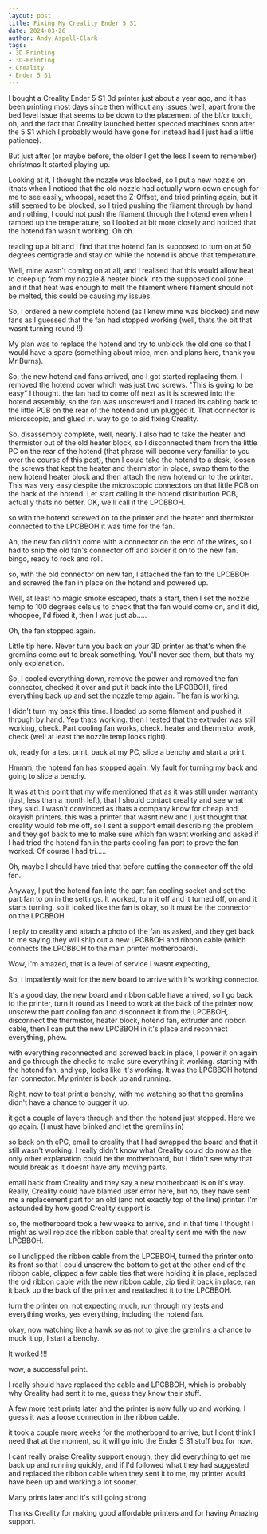```yaml
---
layout: post
title: Fixing My Creality Ender 5 S1
date: 2024-03-26
author: Andy Aspell-Clark
tags:
- 3D Printing
- 3D-Printing
- Creality
- Ender 5 S1
---
```


I bought a Creality Ender 5 S1 3d printer just about a year ago, and it has been printing most days since then without any issues
(well, apart from the bed level issue that seems to be down to the placement of the bl/cr touch, oh, and the fact that Creality launched better specced machines soon after the 5 S1 which I probably would have gone for instead had I just had a little patience).

But just after (or maybe before, the older I get the less I seem to remember) christmas It started playing up.

Looking at it, I thought the nozzle was blocked, so I put a new nozzle on (thats when I noticed that the old nozzle had actually worn down
enough for me to see easily, whoops), reset the Z-Offset, and tried printing again, but it still seemed to be blocked, so I tried pushing the filament through by hand 
and nothing, I could not push the filament through the hotend even when I ramped up the temperature, so I looked at bit more closely and noticed that the hotend fan wasn't working. Oh oh.

reading up a bit and I find that the hotend fan is supposed to turn on at 50 degrees centigrade and stay on while the hotend is above that temperature.

Well, mine wasn't coming on at all, and I realised that this would allow heat to creep up from my nozzle & heater block into the supposed cool zone. and if that heat was enough to melt the filament where filament should not be melted, this could be causing my issues.

So, I ordered a new complete hotend (as I knew mine was blocked) and new fans as I guessed that the fan had stopped working (well, thats the bit that wasnt turning round !!).

My plan was to replace the hotend and try to unblock the old one so that I would have a spare (something about mice, men and plans here, thank you Mr Burns).

So, the new hotend and fans arrived, and I got started replacing them. I removed the hotend cover which was just two screws. "This is going to be easy" I thought. the fan had to come off next as it is screwed into the hotend assembly, so the fan was unscrewed and I traced its cabling back to the little PCB on the rear of the hotend and un plugged it. That connector is microscopic, and glued in. way to go to aid fixing Creality.

So, disassembly complete, well, nearly. I also had to take the heater and thermistor out of the old heater block, so I disconnected them from the little PC on the rear of the hotend (that phrase will become very familiar to you over the course of this post), then I could take the hotend to a desk, loosen the screws that kept the heater and thermistor in place, swap them to the new hotend heater block and then attach the new hotend on to the printer. This was very easy despite the microscopic connectors on that little PCB on the back of the hotend. Let start calling it the hotend distribution PCB, actually thats no better. OK, we'll call it the LPCBBOH.

so with the hotend screwed on to the printer and the heater and thermistor connected to the LPCBBOH it was time for the fan.

Ah, the new fan didn't come with a connector on the end of the wires, so I had to snip the old fan's connector off and solder it on to the new fan. bingo, ready to rock and roll.

so, with the old connector on new fan, I attached the fan to the LPCBBOH and screwed the fan in place on the hotend and powered up.

Well, at least no magic smoke escaped, thats a start, then I set the nozzle temp to 100 degrees celsius to check that the fan would come on, and it did, whoopee, I'd fixed it, then I was just ab.....

Oh, the fan stopped again.

Little tip here. Never turn you back on your 3D printer as that's when the gremlins come out to break something. You'll never see them, but thats my only explanation.

So, I cooled everything down, remove the power and removed the fan connector, checked it over and put it back into the LPCBBOH, fired everything back up and set the nozzle temp again. The fan is working.

I didn't turn my back this time. I loaded up some filament and pushed it through by hand. Yep thats working. then I tested that the extruder was still working, check.
Part cooling fan works, check.
heater and thermistor work, check (well at least the nozzle temp looks right).

ok, ready for a test print, back at my PC, slice a benchy and start a print.

Hmmm, the hotend fan has stopped again. My fault for turning my back and going to slice a benchy.

It was at this point that my wife mentioned that as it was still under warranty (just, less than a month left), that I should contact creality and see what they said. I wasn't convinced as thats a company know for cheap and okayish printers. this was a printer that wasnt new and I just thought that creality would fob me off, so I sent a support email describing the problem and they got back to me to make sure which fan wasnt working and asked if I had tried the hotend fan in the parts cooling fan port to prove the fan worked. Of course I had tri.....

Oh, maybe I should have tried that before cutting the connector off the old fan.

Anyway, I put the hotend fan into the part fan cooling socket and set the part fan to on in the settings. It worked, turn it off and it turned off, on and it starts turning. so it looked like the fan is okay, so it must be the connector on the LPCBBOH.

I reply to creality and attach a photo of the fan as asked, and they get back to me saying they will ship out a new LPCBBOH and ribbon cable (which connects the LPCBBOH to the main printer motherboard).

Wow, I'm amazed, that is a level of service I wasnt expecting,

So, I impatiently wait for the new board to arrive with it's working connector.

It's a good day, the new board and ribbon cable have arrived, so I go back to the printer, turn it round as I need to work at the back of the printer now, unscrew the part cooling fan and disconnect it from the LPCBBOH, disconnect the thermistor, heater block, hotend fan, extruder and ribbon cable, then I can put the new LPCBBOH in it's place and reconnect everything, phew.

with everything reconnected and screwed back in place, I power it on again and go through the checks to make sure everything it working. starting with the hotend fan, and yep, looks like it's working. It was the LPCBBOH hotend fan connector. My printer is back up and running.

Right, now to test print a benchy, with me watching so that the gremlins didn't have a chance to bugger it up.

it got a couple of layers through and then the hotend just stopped. Here we go again. (I must have blinked and let the gremlins in)

so back on th ePC, email to creality that I had swapped the board and that it still wasn't working. I really didn't know what Creality could do now as the only other explanation could be the motherboard, but I didn't see why that would break as it doesnt have any moving parts.

email back from Creality and they say a new motherboard is on it's way. Really, Creality could have  blamed user error here, but no, they have sent me a replacement part for an old (and not exactly top of the line) printer. I'm astounded by how good Creality support is.

so, the motherboard took a few weeks to arrive, and in that time I thought I might as well replace the ribbon cable that creality sent me with the new LPCBBOH.

so I unclipped the ribbon cable from the LPCBBOH, turned the printer onto its front so that I could unscrew the bottom to get at the other end of the ribbon cable, clipped a few cable ties that were holding it in place, replaced the old ribbon cable with the new ribbon cable, zip tied it back in place, ran it back up the back of the printer and reattached it to the LPCBBOH.

turn the printer on, not expecting much, run through my tests and everything works, yes everything, including the hotend fan.

okay, now watching like a hawk so as not to give the gremlins a chance to muck it up, I start a benchy.

It worked !!!

wow, a successful print.

I really should have replaced the cable and LPCBBOH, which is probably why Creality had sent it to me, guess they know their stuff.

A few more test prints later and the printer is now fully up and working. I guess it was a loose connection in the ribbon cable.

it took a couple more weeks for the motherboard to arrive, but I dont think I need that at the moment, so it will go into the Ender 5 S1 stuff box for now.

I cant really praise Creality support enough, they did everything to get me back up and running quickly, and if I'd followed what they had suggested and replaced the ribbon cable when they sent it to me, my printer would have been up and working a lot sooner.

Many prints later and it's still going strong.

Thanks Creality for making good affordable printers and for having Amazing support.

